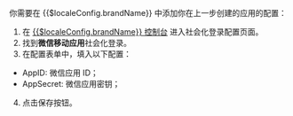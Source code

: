 <IntegrationDetailCard :title="`在 ${$localeConfig.brandName} 填入微信移动应用配置`">

你需要在 {{$localeConfig.brandName}} 中添加你在上一步创建的应用的配置：

1. 在 [{{$localeConfig.brandName}} 控制台](https://console.authing.cn) 进入社会化登录配置页面。
2. 找到**微信移动应用**社会化登录。
3. 在配置表单中，填入以下配置：

- AppID: 微信应用 ID；
- AppSecret: 微信应用密钥；

4. 点击保存按钮。

</IntegrationDetailCard>